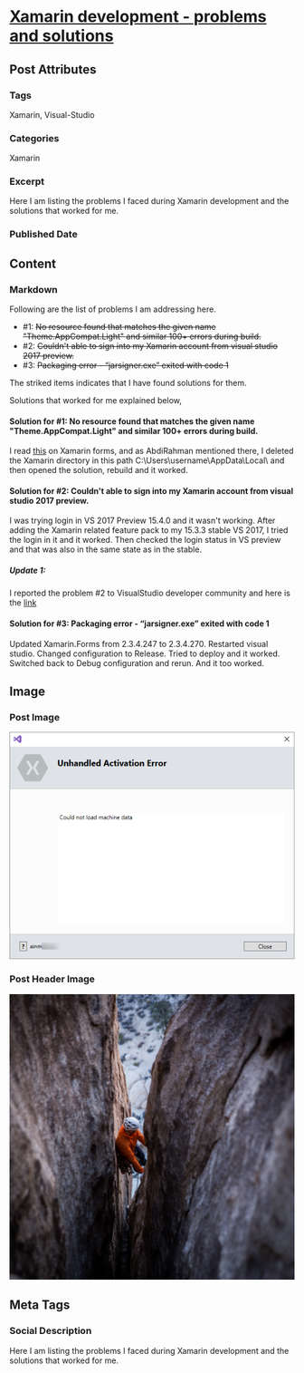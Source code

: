# [Xamarin development - problems and solutions](https://www.abhith.net/post/xamarin-development-problems-and-solutions/)
## Post Attributes
### Tags
Xamarin, Visual-Studio
### Categories
Xamarin
### Excerpt
Here I am listing the problems I faced during Xamarin development and the solutions that worked for me.
### Published Date

## Content
### Markdown
Following are the list of problems I am addressing here.

- #1: <strike>No resource found that matches the given name "Theme.AppCompat.Light" and similar 100+ errors during build.</strike>
- #2: <strike>Couldn't able to sign into my Xamarin account from visual studio 2017 preview.</strike>
- #3: <strike>Packaging error - “jarsigner.exe” exited with code 1</strike>

The striked items indicates that I have found solutions for them.

Solutions that worked for me explained below,

#### Solution for #1: No resource found that matches the given name "Theme.AppCompat.Light" and similar 100+ errors during build.
I read [this](https://forums.xamarin.com/discussion/59017/no-resource-found-that-matches-the-given-name-theme-appcompat-light) on Xamarin forms, and as AbdiRahman mentioned there, I deleted the Xamarin directory in this path C:\Users\username\AppData\Local\  and then opened the solution, rebuild and it worked.

#### Solution for #2: Couldn't able to sign into my Xamarin account from visual studio 2017 preview. 
I was trying login in VS 2017 Preview 15.4.0 and it wasn't working. After adding the Xamarin related feature pack to my 15.3.3 stable VS 2017, I tried the login in it and it worked. Then checked the login status in VS preview and that was also in the same state as in the stable.

##### Update 1:
I reported the problem #2 to VisualStudio developer community and here is the [link](https://developercommunity.visualstudio.com/content/problem/106582/unable-to-sign-in-to-xamarin-account-unhandled-act.html)

#### Solution for #3: Packaging error - “jarsigner.exe” exited with code 1
Updated Xamarin.Forms from 2.3.4.247 to 2.3.4.270. Restarted visual studio. Changed configuration to Release. Tried to deploy and it worked. Switched back to Debug configuration and rerun. And it too worked.
## Image
### Post Image
![Post Image](account-login-error.png) 
### Post Header Image
![Post Header Image](tommy-lisbin-316755.jpg)

## Meta Tags
### Social Description
Here I am listing the problems I faced during Xamarin development and the solutions that worked for me.
